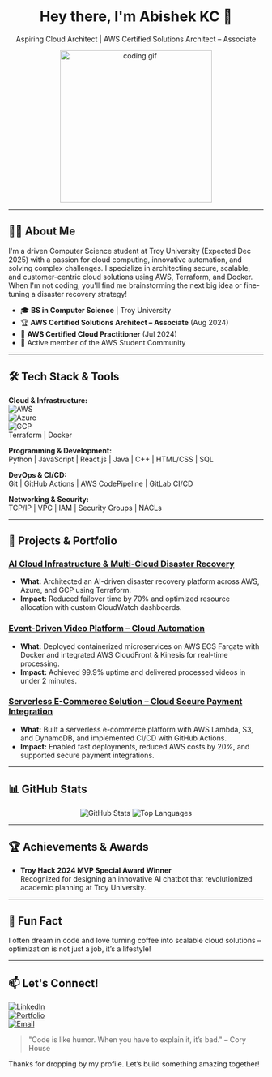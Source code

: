 <div align="center">
  <h1>Hey there, I'm <strong>Abishek KC</strong> 👋</h1>
  <p>Aspiring Cloud Architect | AWS Certified Solutions Architect – Associate</p>
  <img src="https://media.giphy.com/media/26ufdipQqU2lhNA4g/giphy.gif" alt="coding gif" width="300">
</div>

---

## 👨‍💻 About Me
I'm a driven Computer Science student at Troy University (Expected Dec 2025) with a passion for cloud computing, innovative automation, and solving complex challenges. I specialize in architecting secure, scalable, and customer-centric cloud solutions using AWS, Terraform, and Docker. When I'm not coding, you'll find me brainstorming the next big idea or fine-tuning a disaster recovery strategy!

- 🎓 **BS in Computer Science** | Troy University
- 🏆 **AWS Certified Solutions Architect – Associate** (Aug 2024)
- 🌟 **AWS Certified Cloud Practitioner** (Jul 2024)
- 🤝 Active member of the AWS Student Community

---

## 🛠️ Tech Stack & Tools
**Cloud & Infrastructure:**  
![AWS](https://img.shields.io/badge/AWS-232F3E?style=for-the-badge&logo=amazonaws)  
![Azure](https://img.shields.io/badge/Azure-0078D4?style=for-the-badge&logo=microsoftazure)  
![GCP](https://img.shields.io/badge/GCP-4285F4?style=for-the-badge&logo=googlecloud)  
Terraform | Docker

**Programming & Development:**  
Python | JavaScript | React.js | Java | C++ | HTML/CSS | SQL

**DevOps & CI/CD:**  
Git | GitHub Actions | AWS CodePipeline | GitLab CI/CD

**Networking & Security:**  
TCP/IP | VPC | IAM | Security Groups | NACLs

---

## 🚀 Projects & Portfolio
### [AI Cloud Infrastructure & Multi-Cloud Disaster Recovery](https://github.com/Abishek788/Marketplace.git)
- **What:** Architected an AI-driven disaster recovery platform across AWS, Azure, and GCP using Terraform.
- **Impact:** Reduced failover time by 70% and optimized resource allocation with custom CloudWatch dashboards.

### [Event-Driven Video Platform – Cloud Automation](https://github.com/Abishek788/Rakube.git)
- **What:** Deployed containerized microservices on AWS ECS Fargate with Docker and integrated AWS CloudFront & Kinesis for real-time processing.
- **Impact:** Achieved 99.9% uptime and delivered processed videos in under 2 minutes.

### [Serverless E-Commerce Solution – Cloud Secure Payment Integration](https://github.com/Abishek788/Rakuzon.git)
- **What:** Built a serverless e-commerce platform with AWS Lambda, S3, and DynamoDB, and implemented CI/CD with GitHub Actions.
- **Impact:** Enabled fast deployments, reduced AWS costs by 20%, and supported secure payment integrations.

---

## 📊 GitHub Stats
<div align="center">
  <img src="https://github-readme-stats.vercel.app/api?username=Abishek788&show_icons=true&theme=radical" alt="GitHub Stats" />
  <img src="https://github-readme-stats.vercel.app/api/top-langs/?username=Abishek788&layout=compact&theme=radical" alt="Top Languages" />
</div>

---

## 🏆 Achievements & Awards
- **Troy Hack 2024 MVP Special Award Winner**  
  Recognized for designing an innovative AI chatbot that revolutionized academic planning at Troy University.

---

## 🤩 Fun Fact
I often dream in code and love turning coffee into scalable cloud solutions – optimization is not just a job, it’s a lifestyle!

---

## 📫 Let's Connect!
[![LinkedIn](https://img.shields.io/badge/LinkedIn-0A66C2?style=for-the-badge&logo=linkedin&logoColor=white)](https://www.linkedin.com/in/abishekkc701)  
[![Portfolio](https://img.shields.io/badge/Portfolio-kcabishek.com-000000?style=for-the-badge&logo=About.me)](https://kcabishek.com)  
[![Email](https://img.shields.io/badge/Email-abhishekkc701@gmail.com-D14836?style=for-the-badge&logo=gmail&logoColor=white)](mailto:abhishekkc701@gmail.com)

> "Code is like humor. When you have to explain it, it’s bad." – Cory House

Thanks for dropping by my profile. Let’s build something amazing together!
